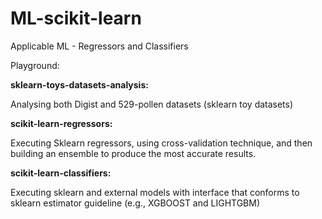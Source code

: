 # ML-scikit-learn
Applicable ML - Regressors and Classifiers

Playground:

**sklearn-toys-datasets-analysis:**

Analysing both Digist and 529-pollen datasets (sklearn toy datasets)

**scikit-learn-regressors:**

Executing Sklearn regressors, using cross-validation technique,
and then building an ensemble to produce the most accurate results.


**scikit-learn-classifiers:**

Executing sklearn and external models with interface that conforms to sklearn estimator guideline (e.g., XGBOOST and LIGHTGBM) 
